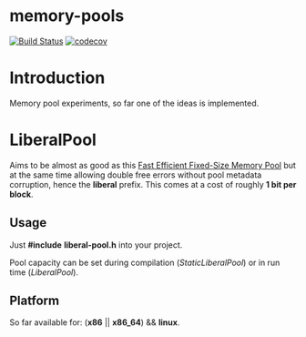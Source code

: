 # memory-pools
[![Build Status](https://travis-ci.com/CHr15F0x/memory-pools.svg?branch=master)](https://travis-ci.com/CHr15F0x/memory-pools)
[![codecov](https://codecov.io/gh/CHr15F0x/memory-pools/branch/master/graph/badge.svg)](https://codecov.io/gh/CHr15F0x/memory-pools)

# Introduction
Memory pool experiments, so far one of the ideas is implemented.

# LiberalPool
Aims to be almost as good as this [Fast Efficient Fixed-Size Memory Pool](https://www.google.pl/url?sa=t&rct=j&q=&esrc=s&source=web&cd=1&ved=2ahUKEwiHsOK0g8PgAhXqp4sKHTs4DzQQFjAAegQIBRAC&url=https%3A%2F%2Fwww.thinkmind.org%2Fdownload.php%3Farticleid%3Dcomputation_tools_2012_1_10_80006&usg=AOvVaw2kKpQA4k8Y4aBq5KpD5Gtf) but at the same time allowing double free errors without pool metadata corruption, hence the __liberal__ prefix.
This comes at a cost of roughly __1 bit per block__.

## Usage
Just __#include__ __liberal-pool.h__ into your project.

Pool capacity can be set during compilation (_StaticLiberalPool_) or in run time (_LiberalPool_).

## Platform
So far available for: (__x86__ || __x86_64__) && __linux__.
